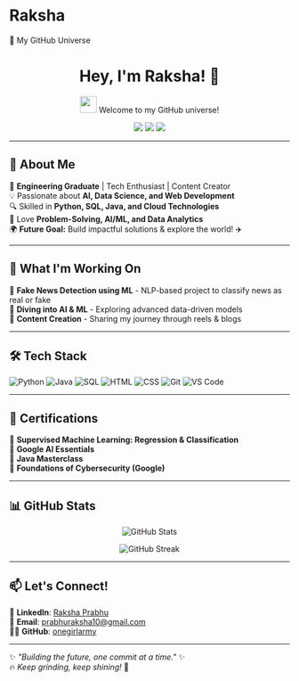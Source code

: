 # Raksha
🚀 My GitHub Universe
<h1 align="center">Hey, I'm Raksha! 🚀</h1>

<p align="center">
  <img src="https://media.giphy.com/media/hvRJCLFzcasrR4ia7z/giphy.gif" width="30">
  Welcome to my GitHub universe!
</p>

<p align="center">
  <a href="https://linkedin.com/in/raksha-prabhu-8b07b0228"><img src="https://img.shields.io/badge/LinkedIn-0077B5?style=for-the-badge&logo=linkedin&logoColor=white"></a>
  <a href="https://github.com/onegirlarmy"><img src="https://img.shields.io/badge/GitHub-181717?style=for-the-badge&logo=github&logoColor=white"></a>
  <a href="mailto:prabhuraksha10@gmail.com"><img src="https://img.shields.io/badge/Email-D14836?style=for-the-badge&logo=gmail&logoColor=white"></a>
</p>

---

## 🌟 About Me  
🚀 **Engineering Graduate** | Tech Enthusiast | Content Creator  
💡 Passionate about **AI, Data Science, and Web Development**  
🔍 Skilled in **Python, SQL, Java, and Cloud Technologies**  
🎯 Love **Problem-Solving, AI/ML, and Data Analytics**  
🌍 **Future Goal:** Build impactful solutions & explore the world! ✈️  

---

## 🚀 What I'm Working On  
🔹 **Fake News Detection using ML** - NLP-based project to classify news as real or fake  
🔹 **Diving into AI & ML** - Exploring advanced data-driven models  
🔹 **Content Creation** - Sharing my journey through reels & blogs  

---

## 🛠️ Tech Stack  

![Python](https://img.shields.io/badge/Python-3776AB?style=for-the-badge&logo=python&logoColor=white)
![Java](https://img.shields.io/badge/Java-ED8B00?style=for-the-badge&logo=java&logoColor=white)
![SQL](https://img.shields.io/badge/SQL-4479A1?style=for-the-badge&logo=sql&logoColor=white)
![HTML](https://img.shields.io/badge/HTML-E34F26?style=for-the-badge&logo=html5&logoColor=white)
![CSS](https://img.shields.io/badge/CSS-1572B6?style=for-the-badge&logo=css3&logoColor=white)
![Git](https://img.shields.io/badge/Git-F05032?style=for-the-badge&logo=git&logoColor=white)
![VS Code](https://img.shields.io/badge/VS%20Code-007ACC?style=for-the-badge&logo=visual-studio-code&logoColor=white)

---

## 📜 Certifications  
🏅 **Supervised Machine Learning: Regression & Classification**  
🏅 **Google AI Essentials**  
🏅 **Java Masterclass**  
🏅 **Foundations of Cybersecurity (Google)**  

---

## 📊 GitHub Stats  

<p align="center">
  <img src="https://github-readme-stats.vercel.app/api?username=RakshaCore&show_icons=true&theme=radical" alt="GitHub Stats" />
</p>

<p align="center">
  <img src="https://github-readme-streak-stats.herokuapp.com/?user=RakshaCore&theme=radical" alt="GitHub Streak" />
</p>

---

## 📫 Let's Connect!  
🔗 **LinkedIn**: [Raksha Prabhu](https://linkedin.com/in/raksha-prabhu-8b07b0228)  
📧 **Email**: [prabhuraksha10@gmail.com](mailto:prabhuraksha10@gmail.com)  
🐱‍💻 **GitHub**: [onegirlarmy](https://github.com/onegirlarmy)  

---

✨ _"Building the future, one commit at a time."_ ✨  
🔥 _Keep grinding, keep shining!_ 🚀  

